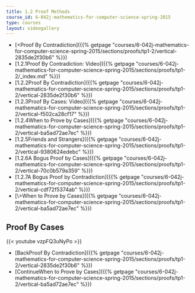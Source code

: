 ```yaml
---
title: 1.2 Proof Methods
course_id: 6-042j-mathematics-for-computer-science-spring-2015
type: courses
layout: videogallery
---
```

*   [<Proof By Contradiction]({{% getpage "courses/6-042j-mathematics-for-computer-science-spring-2015/sections/proofs/tp1-2/vertical-2835de2f30b6" %}})
*   [1.2.1Proof By Contradiction: Video]({{% getpage "courses/6-042j-mathematics-for-computer-science-spring-2015/sections/proofs/tp1-2/_index.md" %}})
*   [1.2.2Proof By Contradiction]({{% getpage "courses/6-042j-mathematics-for-computer-science-spring-2015/sections/proofs/tp1-2/vertical-2835de2f30b6" %}})
*   [1.2.3Proof By Cases: Video]({{% getpage "courses/6-042j-mathematics-for-computer-science-spring-2015/sections/proofs/tp1-2/vertical-f502ca28cf17" %}})
*   [1.2.4When to Prove by Cases]({{% getpage "courses/6-042j-mathematics-for-computer-science-spring-2015/sections/proofs/tp1-2/vertical-ba5ad72ae7ec" %}})
*   [1.2.5Friends and Strangers]({{% getpage "courses/6-042j-mathematics-for-computer-science-spring-2015/sections/proofs/tp1-2/vertical-9380624edebc" %}})
*   [1.2.6A Bogus Proof by Cases]({{% getpage "courses/6-042j-mathematics-for-computer-science-spring-2015/sections/proofs/tp1-2/vertical-70c0b579a359" %}})
*   [1.2.7A Bogus Proof by Contradiction]({{% getpage "courses/6-042j-mathematics-for-computer-science-spring-2015/sections/proofs/tp1-2/vertical-cdf72f5374ab" %}})
*   [\\>When to Prove by Cases]({{% getpage "courses/6-042j-mathematics-for-computer-science-spring-2015/sections/proofs/tp1-2/vertical-ba5ad72ae7ec" %}})

Proof By Cases
--------------

{{< youtube vzpFQ3uNyPo >}}

*   [BackProof By Contradiction]({{% getpage "courses/6-042j-mathematics-for-computer-science-spring-2015/sections/proofs/tp1-2/vertical-2835de2f30b6" %}})
*   [ContinueWhen to Prove by Cases]({{% getpage "courses/6-042j-mathematics-for-computer-science-spring-2015/sections/proofs/tp1-2/vertical-ba5ad72ae7ec" %}})